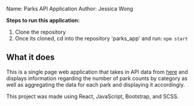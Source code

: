 Name: Parks API Application
Author: Jessica Wong

**Steps to run this application:**
1) Clone the repository 
2) Once its cloned, cd into the repository 'parks_app' and run: `npm start`

## What it does

This is a single page web application that takes in API data from [here](https://developer.nps.gov/api/v1/activities/parks?api_key=q3rOnLMk9ojhMdKRdF8nQeR1UsREJwdHMRgv05Ws)
and displays information regarding the number of park counts by category as well as aggregating the data for each park and displaying it accordingly.

This project was made using React, JavaScript, Bootstrap, and SCSS. 